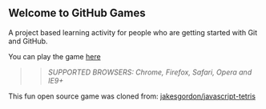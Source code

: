 ## Welcome to GitHub Games

A project based learning activity for people who are getting started with Git and GitHub.

You can play the game [here](https://tabishmufti.github.io/github-games/)

>> _*SUPPORTED BROWSERS*: Chrome, Firefox, Safari, Opera and IE9+_

This fun open source game was cloned from: [jakesgordon/javascript-tetris](https://github.com/jakesgordon/javascript-tetris)
